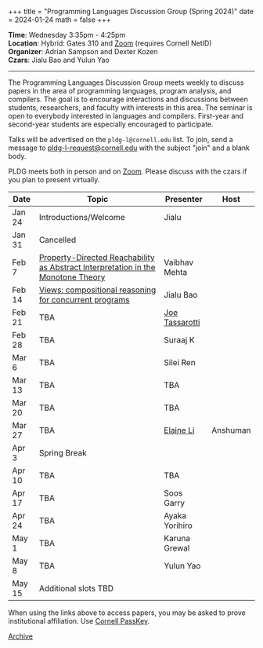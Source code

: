+++
title = "Programming Languages Discussion Group (Spring 2024)"
date = 2024-01-24
math = false
+++

**Time**: Wednesday 3:35pm - 4:25pm <br/>
**Location**: Hybrid: Gates 310 and [Zoom][] (requires Cornell NetID) <br/>
**Organizer**: Adrian Sampson and Dexter Kozen <br/>
**Czars**: Jialu Bao and Yulun Yao

---

The Programming Languages Discussion Group meets weekly to discuss papers in the
area of programming languages, program analysis, and compilers. The goal is to
encourage interactions and discussions between students, researchers, and
faculty with interests in this area. The seminar is open to everybody interested
in languages and compilers. First-year and second-year students are especially
encouraged to participate. 

Talks will be advertised on the `pldg-l@cornell.edu` list. To join, send a
message to [pldg-l-request@cornell.edu][join-pldg] with the subject "join" and a
blank body.

PLDG meets both in person and on [Zoom][]. Please discuss with the czars if you
plan to present virtually.


| Date    | Topic                    | Presenter       | Host |
|---------|--------------------------|-----------------|------|
| Jan 24  | Introductions/Welcome    | Jialu           |      |
| Jan 31  | Cancelled                |                 |      |
| Feb 7   | [Property-Directed Reachability as Abstract Interpretation in the Monotone Theory](https://dl.acm.org/doi/pdf/10.1145/3498676)  | Vaibhav Mehta      |  |
| Feb 14  | [Views: compositional reasoning for concurrent programs](https://dl.acm.org/doi/10.1145/2480359.2429104) | Jialu Bao |  |
| Feb 21  | TBA | [Joe Tassarotti](https://cs.nyu.edu/~jt4767/) |      |
| Feb 28  | TBA | Suraaj K    |      |
| Mar 6   | TBA | Silei Ren |      |
| Mar 13  | TBA | TBA  |  |
| Mar 20  | TBA | TBA  |  |
| Mar 27  | TBA | [Elaine Li](https://efl9013.github.io/) | Anshuman |
| Apr 3   | Spring Break             |                 |      |
| Apr 10  | TBA | TBA |      |
| Apr 17  | TBA | Soos Garry |  |
| Apr 24  | TBA | Ayaka Yorihiro |  |
| May 1   | TBA | Karuna Grewal |  |
| May 8   | TBA | Yulun Yao | |
| May 15  | Additional slots TBD | | |

When using the links above to access papers, you may be asked to prove institutional affiliation.
Use [Cornell PassKey](https://www.library.cornell.edu/services/apps/passkey).

[Archive](../)

[join-pldg]: mailto:pldg-l-request@cornell.edu?subject=join
[zoom]: https://cornell.zoom.us/j/96036354065?pwd=UGRyRXVaTjhxczFoK3Q1bjYzVkRodz09
